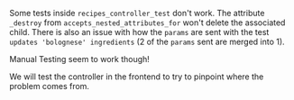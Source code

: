 Some tests inside `recipes_controller_test` don't work.
The attribute `_destroy` from `accepts_nested_attributes_for` won't delete the associated child.
There is also an issue with how the `params` are sent with the test `updates 'bolognese' ingredients`
(2 of the `params` sent are merged into 1).

Manual Testing seem to work though!

We will test the controller in the frontend to try to pinpoint where the problem comes from.
